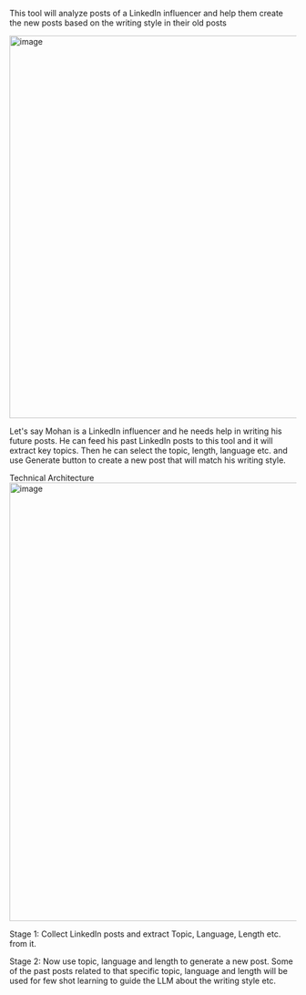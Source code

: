This tool will analyze posts of a LinkedIn influencer and help them create the new posts based on the writing style in their old posts

<img width="1114" height="672" alt="image" src="https://github.com/user-attachments/assets/15ff08ce-f9da-4674-9186-c3fe0ca83601" />


Let's say Mohan is a LinkedIn influencer and he needs help in writing his future posts. He can feed his past LinkedIn posts to this tool and it will extract key topics. Then he can select the topic, length, language etc. and use Generate button to create a new post that will match his writing style.

Technical Architecture
<img width="1428" height="770" alt="image" src="https://github.com/user-attachments/assets/04fc8e44-c572-4834-8400-ac96adcf8f96" />


Stage 1: Collect LinkedIn posts and extract Topic, Language, Length etc. from it.

Stage 2: Now use topic, language and length to generate a new post. Some of the past posts related to that specific topic, language and length will be used for few shot learning to guide the LLM about the writing style etc.
